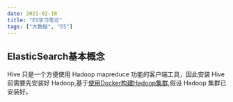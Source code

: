 ```yaml
---
date: 2021-02-18
title: "ES学习笔记"
tags: ["大数据", "ES"]
---
```


## ElasticSearch基本概念

Hive 只是一个方便使用 Hadoop mapreduce 功能的客户端工具，因此安装 Hive 前需要先安装好 Hadoop,基于[使用Docker构建Hadoop集群](https://vigorous-wozniak-4b6bd2.netlify.app/%E5%A4%A7%E6%95%B0%E6%8D%AE/%E4%BD%BF%E7%94%A8docker%E6%9E%84%E5%BB%BAhadoop%E9%9B%86%E7%BE%A4/),假设 Hadoop 集群已安装好。

